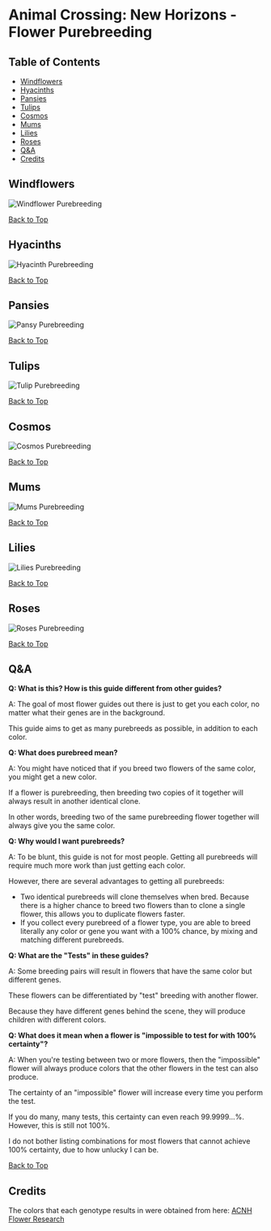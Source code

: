 # Animal Crossing: New Horizons - Flower Purebreeding

## Table of Contents

* [Windflowers](#windflowers)
* [Hyacinths](#hyacinths)
* [Pansies](#pansies)
* [Tulips](#tulips)
* [Cosmos](#cosmos)
* [Mums](#mums)
* [Lilies](#lilies)
* [Roses](#roses)
* [Q&A](#qa)
* [Credits](#credits)

## Windflowers

![Windflower Purebreeding](guides/windflower.txt.png)

[Back to Top](#table-of-contents)

## Hyacinths

![Hyacinth Purebreeding](guides/hyacinth.txt.png)

[Back to Top](#table-of-contents)

## Pansies

![Pansy Purebreeding](guides/pansy.txt.png)

[Back to Top](#table-of-contents)

## Tulips

![Tulip Purebreeding](guides/tulip.txt.png)

[Back to Top](#table-of-contents)

## Cosmos

![Cosmos Purebreeding](guides/cosmo.txt.png)

[Back to Top](#table-of-contents)

## Mums

![Mums Purebreeding](guides/mum.txt.png)

[Back to Top](#table-of-contents)

## Lilies

![Lilies Purebreeding](guides/lily.txt.png)

[Back to Top](#table-of-contents)

## Roses

![Roses Purebreeding](guides/rose.txt.png)

[Back to Top](#table-of-contents)

## Q&A

**Q: What is this? How is this guide different from other guides?**

A: The goal of most flower guides out there is just to get you each color, no matter what their genes are in the background.

This guide aims to get as many purebreeds as possible, in addition to each color.

**Q: What does purebreed mean?**

A: You might have noticed that if you breed two flowers of the same color, you might get a new color.

If a flower is purebreeding, then breeding two copies of it together will always result in another identical clone.

In other words, breeding two of the same purebreeding flower together will always give you the same color.

**Q: Why would I want purebreeds?**

A: To be blunt, this guide is not for most people. Getting all purebreeds will require much more work than just getting each color.

However, there are several advantages to getting all purebreeds:
* Two identical purebreeds will clone themselves when bred. Because there is a higher chance to breed two flowers than to clone a single flower, this allows you to duplicate flowers faster.
* If you collect every purebreed of a flower type, you are able to breed literally any color or gene you want with a 100% chance, by mixing and matching different purebreeds.

**Q: What are the "Tests" in these guides?**

A: Some breeding pairs will result in flowers that have the same color but different genes.

These flowers can be differentiated by "test" breeding with another flower.

Because they have different genes behind the scene, they will produce children with different colors.

**Q: What does it mean when a flower is "impossible to test for with 100% certainty"?**

A: When you're testing between two or more flowers, then the "impossible" flower will always produce colors that the other flowers in the test can also produce.

The certainty of an "impossible" flower will increase every time you perform the test.

If you do many, many tests, this certainty can even reach 99.9999...%. However, this is still not 100%.

I do not bother listing combinations for most flowers that cannot achieve 100% certainty, due to how unlucky I can be.

[Back to Top](#table-of-contents)

## Credits

The colors that each genotype results in were obtained from here: [ACNH Flower Research](https://docs.google.com/spreadsheets/d/1rbYbQ0i3SuTu30KTma5dO4uuJWr_SjOZXA1l4UOIHWo/edit#gid=55079806)